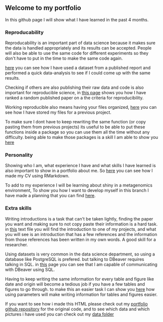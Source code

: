 ## Welcome to my portfolio

In this github page I will show what I have learned in the past 4 months.

### Reproducability

Reproducability is an important part of data science because it makes sure the data is handled appropriately and its results can be accepted. People will also be able to use the same code for different experiments so they don't have to put in the time to make the same code again.

[here](https://thijmenvanbrenk.github.io/assignment01.html) you can see how I have used a dataset from a published report and performed a quick data-analysis to see if I could come up with the same results.

Checking if others are also publishing their raw data and code is also important for reproducible science, in [this page](https://thijmenvanbrenk.github.io/assignment02.html) shows you how I have ranked a random published paper on a the criteria for reproducibility.

Working reproducible also means having your files organized, [here](https://thijmenvanbrenk.github.io/assignment03.html) you can see how I have stored my files for a previous project.

To make sure I dont have to keep rewriting the same function (or copy pasting them from previous projects) its useful to be able to put these functions inside a package so you can use them all the time without any difficulty. being able to make those packages is a skill I am able to show you [here]()

### Personality

Showing who I am, what experience I have and what skills I have learned is also important to show in a portfolio about me. So [here](https://thijmenvanbrenk.github.io/assignment04.html) you can see how I made my CV using RMarkdown.

To add to my experience I will be learning about shiny in a metagenomics environment, To show you how I want to develop myself in this branch I have made a planning that you can find [here]().

### Extra skills

Writing introductions is a task that can't be taken lightly, finding the paper you want and making sure to not copy paste their information is a hard task. in [this]() text file you will find the introduction to one of my projects, and what you will see is an introduction that has a few references and the information from those references has been written in my own words. A good skill for a researcher.

Using datasets is very common in the data science department, so using a database like PostgreSQL is prefered. but talking to DBeaver requires talking in SQL. in [this]() page you can see that I am capable of communicating with DBeaver using SQL.

Having to keep writing the same information for every table and figure like date and origin will become a tedious job if you have a few tables and figures to go through. to make this an easier task I can show you [here]() how using parameters will make writing information for tables and figures easier. 

If you want to see how i made this HTML please check out my [portfolio github repository](https://github.com/Thijmenvanbrenk/Portfolio) for the original code, and to see which data and which pictures i have used you can check out my [data folder](https://thijmenvanbrenk.github.io/data/)
